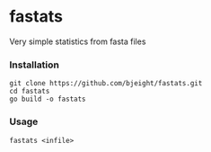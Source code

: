 # fastats

Very simple statistics from fasta files


### Installation

```
git clone https://github.com/bjeight/fastats.git
cd fastats
go build -o fastats
```

### Usage

```
fastats <infile>
```

